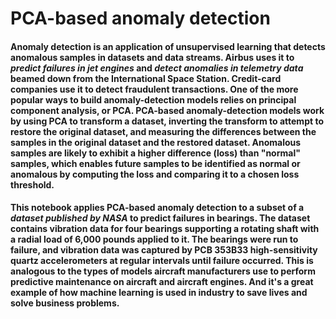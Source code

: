 # PCA-based anomaly detection

<h4>Anomaly detection is an application of unsupervised learning that detects anomalous samples in datasets and data streams. Airbus uses it to <i>predict failures in jet engines</i> and<i> detect anomalies in telemetry data </i>beamed down from the International Space Station. Credit-card companies use it to detect fraudulent transactions. One of the more popular ways to build anomaly-detection models relies on principal component analysis, or PCA. PCA-based anomaly-detection models work by using PCA to transform a dataset, inverting the transform to attempt to restore the original dataset, and measuring the differences between the samples in the original dataset and the restored dataset. Anomalous samples are likely to exhibit a higher difference (loss) than "normal" samples, which enables future samples to be identified as normal or anomalous by computing the loss and comparing it to a chosen loss threshold.<br></h4>
<h4>This notebook applies PCA-based anomaly detection to a subset of a <i>dataset published by NASA</i> to predict failures in bearings. The dataset contains vibration data for four bearings supporting a rotating shaft with a radial load of 6,000 pounds applied to it. The bearings were run to failure, and vibration data was captured by PCB 353B33 high-sensitivity quartz accelerometers at regular intervals until failure occurred. This is analogous to the types of models aircraft manufacturers use to perform predictive maintenance on aircraft and aircraft engines. And it's a great example of how machine learning is used in industry to save lives and solve business problems.</h4>

